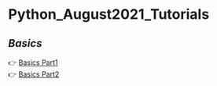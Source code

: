 # Python_August2021_Tutorials

## _Basics_

:point_right: [Basics Part1](https://github.com/kumar1987an/Python_August2021_Tutorials/blob/main/Python_Basics_Session/Python_Basics_Part1.ipynb) <br/>
:point_right: [Basics Part2](https://github.com/kumar1987an/Python_August2021_Tutorials/blob/main/Python_Basics_Session/Python_Basics_Part2.ipynb)

